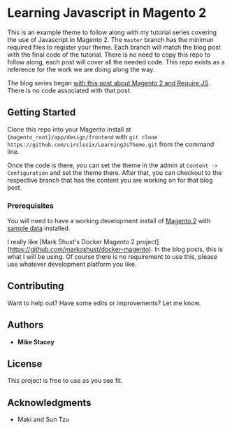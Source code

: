 # Learning Javascript in Magento 2

This is an example theme to follow along with my tutorial series covering the use of Javascript in Magento 2. The `master` branch has the minimun required files to register your theme. Each branch will match the blog post with the final code of the tutorial. There is no need to copy this repo to follow along, each post will cover all the needed code. This repo exists as a reference for the work we are doing along the way. 

The blog series began [with this post about Magento 2 and Require JS](https://jamersan.com/introduction-javascript-magento-2/). There is no code associated with that post. 

## Getting Started

Clone this repo into your Magento install at `{magento_root}/app/design/frontend`
with `git clone https://github.com/circlesix/LearningJsTheme.git` from the command line. 

Once the code is there, you can set the theme in the admin at `Content -> Configuration` and set the theme there. After that, you can checkout to the respective branch that has the content you are working on for that blog post. 

### Prerequisites

You will need to have a working development install of [Magento 2](https://devdocs.magento.com/guides/v2.2/install-gde/bk-install-guide.html) with [sample data](https://devdocs.magento.com/guides/v2.3/install-gde/install/sample-data-after-magento.html) installed.

I really like [Mark Shust's Docker Magento 2 project] (https://github.com/markoshust/docker-magento). In the blog posts, this is what I will be using. Of course there is no requirement to use this, please use whatever development platform you like.  

## Contributing

Want to help out? Have some edits or improvements? Let me know.  

## Authors

* **Mike Stacey**

## License

This project is free to use as you see fit. 

## Acknowledgments

* Maki and Sun Tzu
